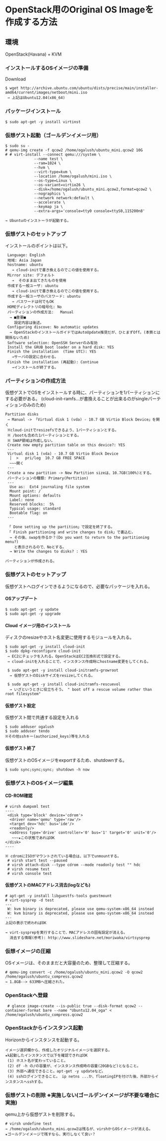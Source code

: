 <!--
************************************************************
OpenStackのOSイメージを独自に作成する方法
参照元: http://docs.openstack.org/image-guide/content/ubuntu-image.html#d6e1013
        http://docs.openstack.org/image-guide/content/ch_openstack_images.html#support-resizing
        https://help.ubuntu.com/community/Installation/MinimalCD#A64-bit_PC_.28amd64.2C_x86_64.29
        http://docs.openstack.org/image-guide/content/ch_openstack_images.html
Copyright (c) Takehiko OGASAWARA 2014 All Rights Reserved.
************************************************************
-->

# OpenStack用のOriginal OS Imageを作成する方法
## 環境
 OpenStack(Havana) + KVM

### インストールするOSイメージの準備
Download
```
$ wget http://archive.ubuntu.com/ubuntu/dists/precise/main/installer-amd64/current/images/netboot/mini.iso
 → 上記はUbuntu12.04(x86_64)
```

### パッケージインストール
```
$ sudo apt-get -y install virtinst
```

### 仮想ゲスト起動（ゴールデンイメージ用）
```
$ sudo su -
# qemu-img create -f qcow2 /home/ogalush/ubuntu_mini.qcow2 10G
# # virt-install --connect qemu:///system \
             --name test \
             --ram=1024 \
             --hvm \
             --virt-type=kvm \
             --location /home/ogalush/mini.iso \
             --os-type=Linux \
             --os-variant=virtio26 \
             --disk=/home/ogalush/ubuntu_mini.qcow2,format=qcow2 \
             --nographics \
             --network network:default \
             --accelerate \
             --keymap ja \
             --extra-args='console=tty0 console=ttyS0,115200n8'

→ Ubuntuのインストーラが起動する。
```

### 仮想ゲストのセットアップ
インストールのポイントは以下。
```
 Language: English
 地域: Asia Japan
 hostname: ubuntu
   → cloud-initで書き換えるのでこの値を使用する。
 Mirror site: デフォルト
   →  そのまま出てきたものを使用
 作成する一般ユーザ: ubuntu
   → cloud-initで書き換えるのでこの値を使用する。
 作成する一般ユーザのパスワード: ubuntu
   → パスワードは何でもOK
 HOMEディレクトリの暗号化: No
 パーティションの作成方法:   Manual
  → ■重要■
    設定内容は後述。
 Configuring discove: No automatic updates
  → OpenStackのインストールガイドではAutoUpdate推奨だが、ひとまずOff。(本質とは関係ないため)
 Software selection: OpenSSH Serverのみ有効
 Install the GRUB boot loader on a hard disk: YES
 Finish the installation  (Time UTC): YES
   →サーバの設定に合わせる。
 Finish the installation (再起動): Continue
   →インストールが終了する。
```

### パーティションの作成方法
仮想ゲストでOSをインストールする時に、パーティションを1パーティションにする必要がある。
(cloud-init-ramfs...が書換えることが出来るのがsingleパーティションのみのため)
```
Partition disks
 → Manual -> 「Virtual disk 1 (vda) - 10.7 GB Virtio Block Device」を開く
 ※cloud-initでresizefsできるよう、1パーティションとする。
 ※ /bootも含めた1パーティションとする。
 ※ SWAP領域は作成しない。
 Create new empty partition table on this device?: YES
 ---
 Virtual disk 1 (vda) - 10.7 GB Virtio Block Device
  │  >   pri/log  10.7 GB FREE SPACE
  ~~~開く
 ---
 Create a new partition -> New Partition sizeは、10.7GB(100%)とする。
 パーティションの種類: Primary(Pertition)
 ---
  Use as:  Ext4 journaling file system
  Mount point: /
  Mount options: defaults
  Label: none
  Reserved blocks:  5%
  Typical usage: standard
  Bootable flag: on
 ---

 「 Done setting up the partition」で設定を終了する。
 「 Finish partitioning and write changes to disk」で書込む。
  → その後、swapを作るか？(Do you want to return to the partitioning menu?)
    と表示されるので、Noとする。
  → Write the changes to disks? : YES

パーティションが作成される。
```

### 仮想ゲストのセットアップ
仮想ゲストへログインできるようになるので、必要なパッケージを入れる。

#### OSアップデート
```
$ sudo apt-get -y update
$ sudo apt-get -y upgrade
```

#### Cloud イメージ用のインストール
ディスクのresizeやホスト名変更に使用するモジュールを入れる。
```
$ sudo apt-get -y install cloud-init
$ sudo dpkg-reconfigure cloud-init
 → EC2にチェックを入れる。OpenStackはEC2互換形式で設定する。
 → cloud-initを入れることで、インスタンス作成時にhostname変更をしてくれる。

 $ sudo apt-get -y install cloud-initramfs-growroot
  → 仮想ゲストのDiskサイズをresizeしてくれる。

 $ sudo apt-get -y install cloud-initramfs-rescuevol
  → いざというときに役立ちそう。 " boot off a rescue volume rather than root filesystem"
```

#### 仮想ゲスト設定
仮想ゲスト間で共通する設定を入れる
```
$ sudo adduser ogalush
$ sudo adduser tendo
※その他sshキー(authorized_keys)等を入れる
```

#### 仮想ゲスト終了
仮想ゲストのOSイメージをexportするため、shutdownする。
```
$ sudo sync;sync;sync; shutdown -h now
```

### 仮想ゲストのOSイメージ編集
#### CD-ROM確認
```
# virsh dumpxml test
----
 <disk type='block' device='cdrom'>
  <driver name='qemu' type='raw'/>
  <target dev='hdc' bus='ide'/>
  <readonly/>
  <address type='drive' controller='0' bus='1' target='0' unit='0'/>
   ~~~★この状態であればOK
</disk>
----

※ cdromにISOがマウントされている場合は、以下でunmountする。
 # virsh start test --paused
 # virsh attach-disk --type cdrom --mode readonly test "" hdc
 # virsh resume test
 # virsh console test
```

#### 仮想ゲストのMACアドレス消去(logなども)
```
# apt-get -y install libguestfs-tools guestmount
# virt-sysprep -d test
---
 W: kvm binary is deprecated, please use qemu-system-x86_64 instead
 W: kvm binary is deprecated, please use qemu-system-x86_64 instead
---
上記の表示で終わればOK

→ virt-sysprepを実行することで、MACアドレスの固有設定が消える。
  消去する情報(参考): http://www.slideshare.net/moriwaka/virtsysprep
```

### 仮想イメージの圧縮
OSイメージは、そのままだと大容量のため、整理して圧縮する。
```
# qemu-img convert -c /home/ogalush/ubuntu_mini.qcow2 -O qcow2 /home/ogalush/ubuntu_compress.qcow2
→ 1.8GB--> 633MBへ圧縮された。
```

### OpenStackへ登録
```
 # glance image-create --is-public true --disk-format qcow2 --container-format bare --name "Ubuntu12.04_oga" < /home/ogalush/ubuntu_compress.qcow2
```

### OpenStackからインスタンス起動
Horizonからインスタンスを起動する。
```
イメージ選択欄から、作成したオリジナルイメージを選択する。
★k起動したインスタンスで以下を確認できればOK
 (1) ホスト名が変わっていること。
 (2) df -h の/の容量が、インスタンス作成時の容量(20GBなど)となること。
 (3) 外部へ通信できること。apt-get -y updateなど。
 (4) sshログインできること。 ip netns ...か、floatingIPを付けた後、外部からインスタンスへsshする。
```
 
### 仮想ゲストの削除 ※実施しない(ゴールデンイメージが不要な場合に実施)
qemu上から仮想ゲストを削除する。
```
# virsh undefine test
→ /home/ogalush/ubuntu_mini.qcow2は残るが、virshからOSイメージが消える。
★ゴールデンイメージで残すなら、実行しなくて良い？
```
